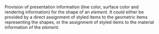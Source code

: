Provision of presentation information (line color, surface color and rendering information) for the shape of an _element_. It could either be provided by a direct assignment of styled items to the geometric items representing the shapes, or the assignment of styled items to the material information of the _element_.
